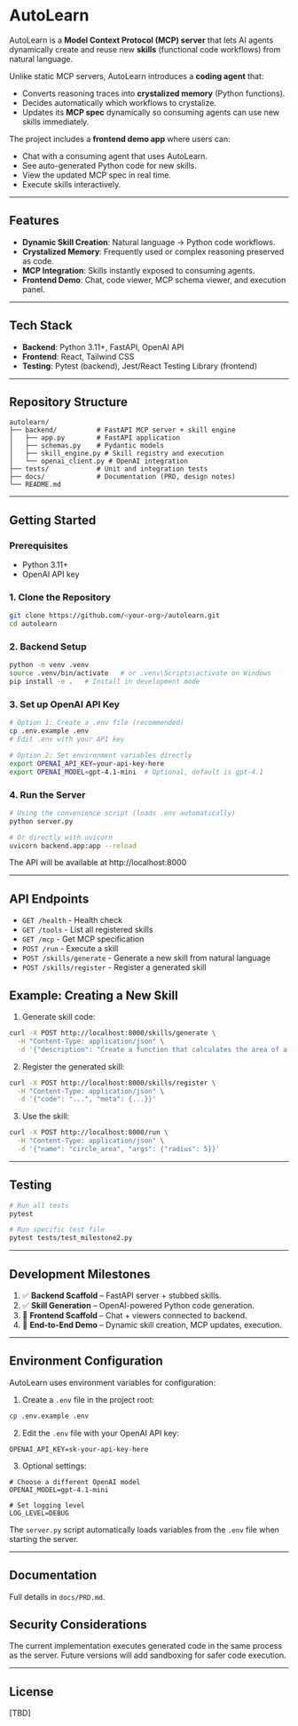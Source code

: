 # AutoLearn

AutoLearn is a **Model Context Protocol (MCP) server** that lets AI agents dynamically create and reuse new **skills** (functional code workflows) from natural language.  

Unlike static MCP servers, AutoLearn introduces a **coding agent** that:  
- Converts reasoning traces into **crystalized memory** (Python functions).  
- Decides automatically which workflows to crystalize.  
- Updates its **MCP spec** dynamically so consuming agents can use new skills immediately.  

The project includes a **frontend demo app** where users can:  
- Chat with a consuming agent that uses AutoLearn.  
- See auto-generated Python code for new skills.  
- View the updated MCP spec in real time.  
- Execute skills interactively.  

---

## Features

- **Dynamic Skill Creation**: Natural language → Python code workflows.  
- **Crystalized Memory**: Frequently used or complex reasoning preserved as code.  
- **MCP Integration**: Skills instantly exposed to consuming agents.  
- **Frontend Demo**: Chat, code viewer, MCP schema viewer, and execution panel.  

---

## Tech Stack

- **Backend**: Python 3.11+, FastAPI, OpenAI API  
- **Frontend**: React, Tailwind CSS  
- **Testing**: Pytest (backend), Jest/React Testing Library (frontend)  

---

## Repository Structure

```
autolearn/
├── backend/          # FastAPI MCP server + skill engine
│   ├── app.py        # FastAPI application
│   ├── schemas.py    # Pydantic models
│   ├── skill_engine.py # Skill registry and execution
│   └── openai_client.py # OpenAI integration
├── tests/            # Unit and integration tests
├── docs/             # Documentation (PRD, design notes)
└── README.md
```

---

## Getting Started

### Prerequisites
- Python 3.11+
- OpenAI API key

### 1. Clone the Repository
```bash
git clone https://github.com/<your-org>/autolearn.git
cd autolearn
```

### 2. Backend Setup
```bash
python -m venv .venv
source .venv/bin/activate   # or .venv\Scripts\activate on Windows
pip install -e .   # Install in development mode
```

### 3. Set up OpenAI API Key
```bash
# Option 1: Create a .env file (recommended)
cp .env.example .env
# Edit .env with your API key

# Option 2: Set environment variables directly
export OPENAI_API_KEY=your-api-key-here
export OPENAI_MODEL=gpt-4.1-mini  # Optional, default is gpt-4.1
```

### 4. Run the Server
```bash
# Using the convenience script (loads .env automatically)
python server.py

# Or directly with uvicorn
uvicorn backend.app:app --reload
```

The API will be available at http://localhost:8000

---

## API Endpoints

- `GET /health` - Health check
- `GET /tools` - List all registered skills
- `GET /mcp` - Get MCP specification
- `POST /run` - Execute a skill
- `POST /skills/generate` - Generate a new skill from natural language
- `POST /skills/register` - Register a generated skill

## Example: Creating a New Skill

1. Generate skill code:

```bash
curl -X POST http://localhost:8000/skills/generate \
  -H "Content-Type: application/json" \
  -d '{"description": "Create a function that calculates the area of a circle", "name": "circle_area"}'
```

2. Register the generated skill:

```bash
curl -X POST http://localhost:8000/skills/register \
  -H "Content-Type: application/json" \
  -d '{"code": "...", "meta": {...}}'
```

3. Use the skill:

```bash
curl -X POST http://localhost:8000/run \
  -H "Content-Type: application/json" \
  -d '{"name": "circle_area", "args": {"radius": 5}}'
```

---

## Testing

```bash
# Run all tests
pytest

# Run specific test file
pytest tests/test_milestone2.py
```

---

## Development Milestones

1. ✅ **Backend Scaffold** – FastAPI server + stubbed skills.  
2. ✅ **Skill Generation** – OpenAI-powered Python code generation.  
3. 📝 **Frontend Scaffold** – Chat + viewers connected to backend.  
4. 📝 **End-to-End Demo** – Dynamic skill creation, MCP updates, execution.  

---

## Environment Configuration

AutoLearn uses environment variables for configuration:

1. Create a `.env` file in the project root:
```bash
cp .env.example .env
```

2. Edit the `.env` file with your OpenAI API key:
```
OPENAI_API_KEY=sk-your-api-key-here
```

3. Optional settings:
```
# Choose a different OpenAI model
OPENAI_MODEL=gpt-4.1-mini

# Set logging level
LOG_LEVEL=DEBUG
```

The `server.py` script automatically loads variables from the `.env` file when starting the server.

---

## Documentation

Full details in `docs/PRD.md`.

## Security Considerations

The current implementation executes generated code in the same process as the server. Future versions will add sandboxing for safer code execution.

---

## License

[TBD]
